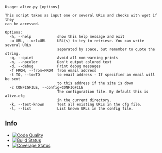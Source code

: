 ```
Usage: alive.py [options]

This script takes as input one or several URLs and checks with wget if they
can be accessed.

Options:
  -h, --help            show this help message and exit
  -u URL, --url=URL     URL(s) to try to retrieve. You can write several URLs
                        separated by space, but remember to quote the string.
  -q, --quiet           Avoid all non warning prints
  -n, --nocolor         Don't output colored text
  -d, --debug           Print debug messages
  -f FROM, --from=FROM  from email address
  -t TO, --to=TO        to email address - If specified an email will be sent
                        to this address if the site is down
  -c CONFIGFILE, --config=CONFIGFILE
                        The configuration file. By default this is alive.cfg
                        in the current directory.
  -k, --test-known      Test all existing URLs in the cfg file.
  -l, --list            List known URLs in the config file.
```

## Info

* [![Code Quality](https://landscape.io/github/Zitrax/Alive/master/landscape.png)](https://landscape.io/github/Zitrax/Alive/master)
* [![Build Status](https://travis-ci.org/Zitrax/Alive.png?branch=master)](https://travis-ci.org/Zitrax/Alive)
* [![Coverage Status](https://coveralls.io/repos/Zitrax/Alive/badge.png)](https://coveralls.io/r/Zitrax/Alive)